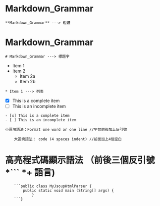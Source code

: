 # **Markdown_Grammar**
```
**Markdown_Grammar** ---> 粗體
```
# Markdown_Grammar
```
# Markdown_Grammar ---> 標題字
```
* Item 1
* Item 2
  * Item 2a
  * Item 2b
```
* Item 1 ---> 列表
```
- [x] This is a complete item
- [ ] This is an incomplete item
```
- [x] This is a complete item
- [ ] This is an incomplete item
```
`小區塊語法：Format one word or one line //字句前後加上反引號`
```
    大區塊語法： code (4 spaces indent) //前面加上4個空白
```
# 高亮程式碼顯示語法 （前後三個反引號 *``` *+ 語言)
```
	```public class MyJsoupHtmlParser {
		public static void main (String[] args) {
			}
	```}
```


